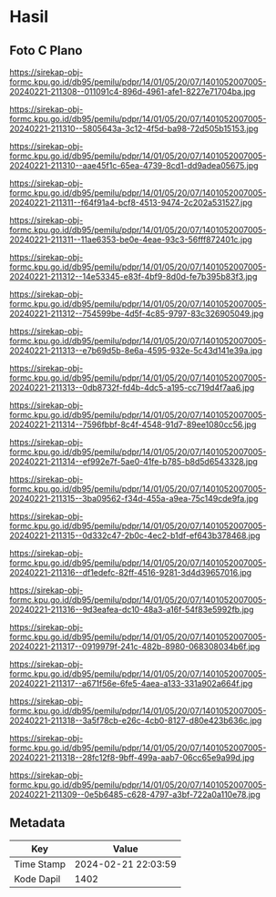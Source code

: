 # Hasil

## Foto C Plano

https://sirekap-obj-formc.kpu.go.id/db95/pemilu/pdpr/14/01/05/20/07/1401052007005-20240221-211308--011091c4-896d-4961-afe1-8227e71704ba.jpg

https://sirekap-obj-formc.kpu.go.id/db95/pemilu/pdpr/14/01/05/20/07/1401052007005-20240221-211310--5805643a-3c12-4f5d-ba98-72d505b15153.jpg

https://sirekap-obj-formc.kpu.go.id/db95/pemilu/pdpr/14/01/05/20/07/1401052007005-20240221-211310--aae45f1c-65ea-4739-8cd1-dd9adea05675.jpg

https://sirekap-obj-formc.kpu.go.id/db95/pemilu/pdpr/14/01/05/20/07/1401052007005-20240221-211311--f64f91a4-bcf8-4513-9474-2c202a531527.jpg

https://sirekap-obj-formc.kpu.go.id/db95/pemilu/pdpr/14/01/05/20/07/1401052007005-20240221-211311--11ae6353-be0e-4eae-93c3-56fff872401c.jpg

https://sirekap-obj-formc.kpu.go.id/db95/pemilu/pdpr/14/01/05/20/07/1401052007005-20240221-211312--14e53345-e83f-4bf9-8d0d-fe7b395b83f3.jpg

https://sirekap-obj-formc.kpu.go.id/db95/pemilu/pdpr/14/01/05/20/07/1401052007005-20240221-211312--754599be-4d5f-4c85-9797-83c326905049.jpg

https://sirekap-obj-formc.kpu.go.id/db95/pemilu/pdpr/14/01/05/20/07/1401052007005-20240221-211313--e7b69d5b-8e6a-4595-932e-5c43d141e39a.jpg

https://sirekap-obj-formc.kpu.go.id/db95/pemilu/pdpr/14/01/05/20/07/1401052007005-20240221-211313--0db8732f-fd4b-4dc5-a195-cc719d4f7aa6.jpg

https://sirekap-obj-formc.kpu.go.id/db95/pemilu/pdpr/14/01/05/20/07/1401052007005-20240221-211314--7596fbbf-8c4f-4548-91d7-89ee1080cc56.jpg

https://sirekap-obj-formc.kpu.go.id/db95/pemilu/pdpr/14/01/05/20/07/1401052007005-20240221-211314--ef992e7f-5ae0-41fe-b785-b8d5d6543328.jpg

https://sirekap-obj-formc.kpu.go.id/db95/pemilu/pdpr/14/01/05/20/07/1401052007005-20240221-211315--3ba09562-f34d-455a-a9ea-75c149cde9fa.jpg

https://sirekap-obj-formc.kpu.go.id/db95/pemilu/pdpr/14/01/05/20/07/1401052007005-20240221-211315--0d332c47-2b0c-4ec2-b1df-ef643b378468.jpg

https://sirekap-obj-formc.kpu.go.id/db95/pemilu/pdpr/14/01/05/20/07/1401052007005-20240221-211316--df1edefc-82ff-4516-9281-3d4d39657016.jpg

https://sirekap-obj-formc.kpu.go.id/db95/pemilu/pdpr/14/01/05/20/07/1401052007005-20240221-211316--9d3eafea-dc10-48a3-a16f-54f83e5992fb.jpg

https://sirekap-obj-formc.kpu.go.id/db95/pemilu/pdpr/14/01/05/20/07/1401052007005-20240221-211317--0919979f-241c-482b-8980-068308034b6f.jpg

https://sirekap-obj-formc.kpu.go.id/db95/pemilu/pdpr/14/01/05/20/07/1401052007005-20240221-211317--a671f56e-6fe5-4aea-a133-331a902a664f.jpg

https://sirekap-obj-formc.kpu.go.id/db95/pemilu/pdpr/14/01/05/20/07/1401052007005-20240221-211318--3a5f78cb-e26c-4cb0-8127-d80e423b636c.jpg

https://sirekap-obj-formc.kpu.go.id/db95/pemilu/pdpr/14/01/05/20/07/1401052007005-20240221-211318--28fc12f8-9bff-499a-aab7-06cc65e9a99d.jpg

https://sirekap-obj-formc.kpu.go.id/db95/pemilu/pdpr/14/01/05/20/07/1401052007005-20240221-211309--0e5b6485-c628-4797-a3bf-722a0a110e78.jpg


## Metadata

| Key        | Value               |
| ---------- | ------------------- |
| Time Stamp | 2024-02-21 22:03:59 |
| Kode Dapil | 1402                |



